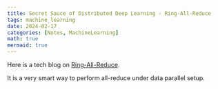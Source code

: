 ```yaml
---
title: Secret Sauce of Distributed Deep Learning - Ring-All-Reduce
tags: machine_learning
date: 2024-02-17
categories: [Notes, MachineLearning]
math: true
mermaid: true
---
```


Here is a tech blog on [Ring-All-Reduce](https://tech.preferred.jp/en/blog/technologies-behind-distributed-deep-learning-allreduce/).

It is a very smart way to perform all-reduce under data parallel setup.
